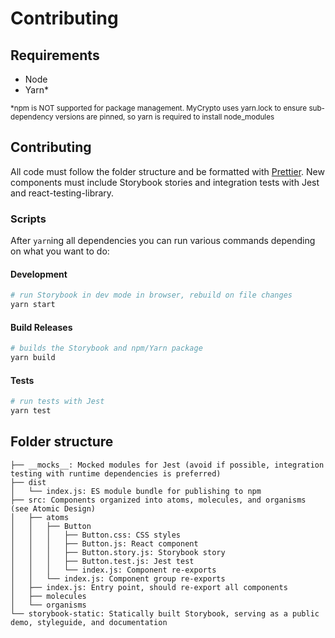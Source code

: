# Contributing

## Requirements

- Node
- Yarn\*

<sub>\*npm is NOT supported for package management. MyCrypto uses yarn.lock to ensure sub-dependency versions are pinned, so yarn is required to install node_modules</sub>

## Contributing

All code must follow the folder structure and be formatted with [Prettier](https://prettier.io/). New components must include Storybook stories and integration tests with Jest and react-testing-library.

### Scripts

After `yarn`ing all dependencies you can run various commands depending on what you want to do:

#### Development

```bash
# run Storybook in dev mode in browser, rebuild on file changes
yarn start
```

#### Build Releases

```bash
# builds the Storybook and npm/Yarn package
yarn build
```

#### Tests

```bash
# run tests with Jest
yarn test
```

## Folder structure

```
├── __mocks__: Mocked modules for Jest (avoid if possible, integration testing with runtime dependencies is preferred)
├── dist
│   └── index.js: ES module bundle for publishing to npm
├── src: Components organized into atoms, molecules, and organisms (see Atomic Design)
│   ├── atoms
│   │   ├── Button
│   │   │   ├── Button.css: CSS styles
│   │   │   ├── Button.js: React component
│   │   │   ├── Button.story.js: Storybook story
│   │   │   ├── Button.test.js: Jest test
│   │   │   └── index.js: Component re-exports
│   │   └── index.js: Component group re-exports
│   ├── index.js: Entry point, should re-export all components
│   ├── molecules
│   └── organisms
└── storybook-static: Statically built Storybook, serving as a public demo, styleguide, and documentation
```
